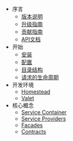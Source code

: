 - 序言
    - [版本说明](/docs/{{version}}/releases)
    - [升级指南](/docs/{{version}}/upgrade)
    - [贡献指南](/docs/{{version}}/contributions)
    - [API文档](/api/{{version}})
- 开始
    - [安装](/docs/{{version}}/installation)
    - [配置](/docs/{{version}}/configuration)
    - [目录结构](/docs/{{version}}/structure)
    - [请求的生命周期](/docs/{{version}}/lifecycle)
- 开发环境
    - [Homestead](/docs/{{version}}/homestead)
    - [Valet](/docs/{{version}}/valet)
- 核心概念
    - [Service Container](/docs/{{version}}/container)
    - [Service Providers](/docs/{{version}}/providers)
    - [Facades](/docs/{{version}}/facades)
    - [Contracts](/docs/{{version}}/contracts)

